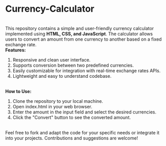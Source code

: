 # Currency-Calculator
<br>
This repository contains a simple and user-friendly currency calculator implemented using <b>HTML, CSS, and JavaScript</b>. The calculator allows users to convert an amount from one currency to another based on a fixed exchange rate.

</br>
<b>Features:</b>
</br>

1. Responsive and clean user interface.
2. Supports conversion between two predefined currencies.
3. Easily customizable for integration with real-time exchange rates APIs.
4. Lightweight and easy to understand codebase.

</br>
<b>How to Use:</b>
</br>

1. Clone the repository to your local machine.
2. Open index.html in your web browser.
3. Enter the amount in the input field and select the desired currencies.
4. Click the "Convert" button to see the converted amount.
</br>
Feel free to fork and adapt the code for your specific needs or integrate it into your projects. Contributions and suggestions are welcome!
